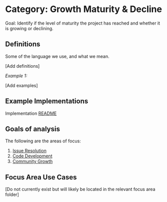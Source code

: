 # Category: Growth Maturity & Decline

Goal: Identify if the level of maturity the project has reached and whether it is growing or declining.

## Definitions
Some of the language we use, and what we mean.

[Add definitions]

*Example 1:*

[Add examples]


## Example Implementations

Implementation [README](./example_implementations/README.md)

## Goals of analysis

The following are the areas of focus:

1. [Issue Resolution](./focus_areas/issue_resolution/goal_Issue_resolution.md)
2. [Code Development](./focus_areas/code_development/goal_code_development.md)
3. [Community Growth](./focus_areas/community_growth/goal_community_growth.md)

## Focus Area Use Cases

[Do not currently exist but will likely be located in the relevant focus area folder]
